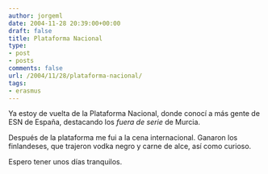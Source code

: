 ```yaml
---
author: jorgeml
date: 2004-11-28 20:39:00+00:00
draft: false
title: Plataforma Nacional
type: 
- post
- posts
comments: false
url: /2004/11/28/plataforma-nacional/
tags:
- erasmus
---
```


Ya estoy de vuelta de la Plataforma Nacional, donde conocí a más gente de ESN de España, destacando los _fuera de serie_ de Murcia.

Después de la plataforma me fui a la cena internacional. Ganaron los finlandeses, que trajeron vodka negro y carne de alce, así como curioso.

Espero tener unos días tranquilos.

